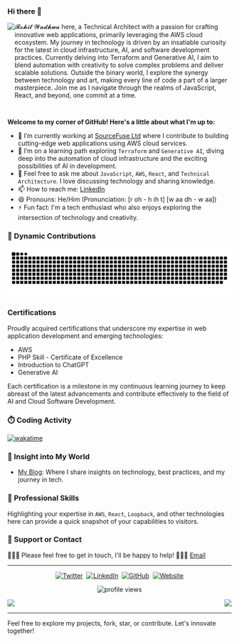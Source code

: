 ### Hi there 👋

<img align="left" height="200" src="https://github.com/rohit-wadhwa/rohit-wadhwa/assets/2290963/4a57bfa6-152c-4571-852f-68acb9aa3abc">
<div>
𝓡𝓸𝓱𝓲𝓽 𝓦𝓪𝓭𝓱𝔀𝓪 here, a Technical Architect with a passion for crafting innovative web applications, primarily leveraging the AWS cloud ecosystem. 
My journey in technology is driven by an insatiable curiosity for the latest in cloud infrastructure, AI, and software development practices. 
Currently delving into Terraform and Generative AI, I aim to blend automation with creativity to solve complex problems and deliver scalable solutions. Outside the binary world, I explore the synergy between technology and art, making every line of code a part of a larger masterpiece. 
Join me as I navigate through the realms of JavaScript, React, and beyond, one commit at a time.
</div>
<br clear="left"/>

**Welcome to my corner of GitHub! Here's a little about what I'm up to:**
- 🔭 I’m currently working at [SourceFuse Ltd](https://www.sourcefuse.com/) where I contribute to building cutting-edge web applications using AWS cloud services.
- 🌱 I’m on a learning path exploring `Terraform` and `Generative AI`, diving deep into the automation of cloud infrastructure and the exciting possibilities of AI in development.
- 💬 Feel free to ask me about `JavaScript`, `AWS`, `React`, and `Technical Architecture`. I love discussing technology and sharing knowledge.
- 📫 How to reach me: [LinkedIn](https://www.linkedin.com/in/rohit-wadhwa/)
- 😄 Pronouns: He/Him (Pronunciation: [r oh - h ih t] [w aa dh - w aa])
- ⚡ Fun fact: I'm a tech enthusiast who also enjoys exploring the intersection of technology and creativity.

### 🎨 Dynamic Contributions

<picture>
  <source media="(prefers-color-scheme: dark)" srcset="https://raw.githubusercontent.com/rohit-wadhwa/rohit-wadhwa/output/github-contribution-grid-snake-dark.svg">
  <source media="(prefers-color-scheme: light)" srcset="https://raw.githubusercontent.com/rohit-wadhwa/rohit-wadhwa/output/github-contribution-grid-snake.svg">
  <img alt="github contribution grid snake animation" src="https://raw.githubusercontent.com/rohit-wadhwa/rohit-wadhwa/output/github-contribution-grid-snake.svg">
</picture>

### Certifications

Proudly acquired certifications that underscore my expertise in web application development and emerging technologies:

- AWS 
- PHP Skill - Certificate of Excellence
- Introduction to ChatGPT
- Generative AI

Each certification is a milestone in my continuous learning journey to keep abreast of the latest advancements and contribute effectively to the field of AI and Cloud Software Development.

### ⏱️ Coding Activity

[![wakatime](https://wakatime.com/badge/user/018d9d2b-3ff4-499c-bdac-6bb0c94e9011.svg)](https://wakatime.com/@018d9d2b-3ff4-499c-bdac-6bb0c94e9011)

### 📘 Insight into My World

- [My Blog](https://www.linkedin.com/in/rohit-wadhwa/recent-activity/articles/): Where I share insights on technology, best practices, and my journey in tech.

### 💼 Professional Skills

Highlighting your expertise in `AWS`, `React`, `Loopback`, and other technologies here can provide a quick snapshot of your capabilities to visitors.

### 📢 Support or Contact

👨🏻‍💻 Please feel free to get in touch, I'll be happy to help! 💁🏻‍♂️ [Email](mailto:rohit.wadhwa52@gmail.com)

---

<div align="center">
  <a href="https://twitter.com/RohitWadhwa52" target="_blank"><img src="https://raw.githubusercontent.com/nakulbhati/nakulbhati/master/contain/tw.png" alt="Twitter" width="30"></a>&nbsp;
  <a href="https://www.linkedin.com/in/rohit-wadhwa" target="_blank"><img src="https://raw.githubusercontent.com/nakulbhati/nakulbhati/master/contain/in.png" alt="LinkedIn" width="30"></a>&nbsp;
  <a href="https://github.com/rohit-wadhwa" target="_blank"><img src="https://raw.githubusercontent.com/nakulbhati/nakulbhati/master/contain/git.png" alt="GitHub" width="30"></a>&nbsp;
  <a href="https://about.me/rohit.wadhwa" target="_blank"><img src="https://raw.githubusercontent.com/nakulbhati/nakulbhati/master/contain/www.png" alt="Website" width="30"></a>
</div>

<p align="center"> <img src="https://komarev.com/ghpvc/?username=rohit-wadhwa&color=brightgreen" alt="profile views" /> </p>

<div>
  <img align="left" src="https://github-readme-stats.vercel.app/api?username=rohit-wadhwa&show_icons=true&theme=monokai&count_private=true"/>
  <img align="right" src="https://github-readme-stats.vercel.app/api/top-langs/?username=rohit-wadhwa&theme=merko&layout=compact&hide_langs_below=1"/>
</div>

<div style="clear:both;"></div>

---

Feel free to explore my projects, fork, star, or contribute. Let's innovate together!
